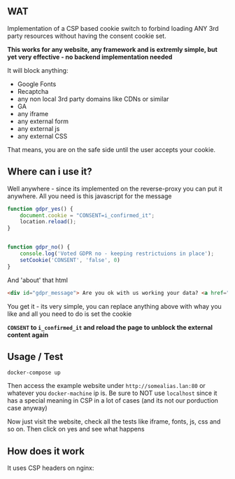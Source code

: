 ## WAT

Implementation of a CSP based cookie switch to forbind loading ANY 3rd party resources without having the consent cookie set.

**This works for any website, any framework and is extremly simple, but yet very effective - no backend implementation needed** 

It will block anything:

 - Google Fonts
 - Recaptcha
 - any non local 3rd party domains like CDNs or similar
 - GA
 - any iframe
 - any external form
 - any external js
 - any external CSS
 
 That means, you are on the safe side until the user accepts your cookie.
 
 ## Where can i use it?
 
Well anywhere - since its implemented on the reverse-proxy you can put it anywhere. All you need is this javascript for the message
 
```javascript
function gdpr_yes() {
    document.cookie = "CONSENT=i_confirmed_it";
    location.reload();
}


function gdpr_no() {
    console.log('Voted GDPR no - keeping restrictuions in place');
    setCookie('CONSENT', 'false', 0)
}
``` 

And 'about' that html

```html
<div id="gdpr_message"> Are you ok with us working your data? <a href="javascript:gdpr_yes();">Yes</a><a href="javascript:gdpr_no();">No</a> </div>
```

You get it - its very simple, you can replace anything above with whay you like and all you need to do is set the cookie 

**`CONSENT` to `i_confirmed_it` and reload the page to unblock the external content again**
 
## Usage / Test
 
    docker-compose up
    
Then access the example website under `http://somealias.lan:80` or whatever you `docker-machine` ip is.
Be sure to NOT use `localhost` since it has a special meaning in  CSP in a lot of cases (and its not our porduction case anyway)

Now just visit the website, check all the tests like iframe, fonts, js, css and so on. Then click on yes and see what happens

## How does it work

It uses CSP headers on nginx:     